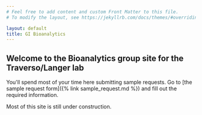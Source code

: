 ```yaml
---
# Feel free to add content and custom Front Matter to this file.
# To modify the layout, see https://jekyllrb.com/docs/themes/#overriding-theme-defaults

layout: default
title: GI Bioanalytics
---
```


## Welcome to the Bioanalytics group site for the Traverso/Langer lab

You'll spend most of your time here submitting sample requests. Go to [the sample request form]({% link sample_request.md %}) and fill out the required information.

Most of this site is still under construction.